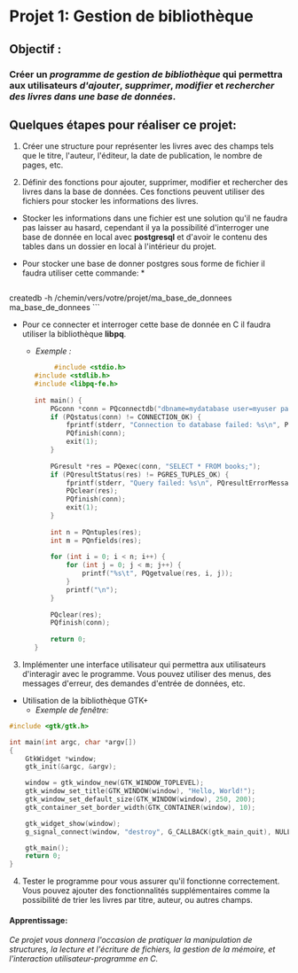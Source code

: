 # Projet 1: Gestion de bibliothèque

## Objectif :

### Créer un ***programme de gestion de bibliothèque*** qui permettra aux utilisateurs ***d'ajouter***, ***supprimer***, ***modifier*** et ***rechercher des livres dans une base de données***.

## Quelques étapes pour réaliser ce projet:

1. Créer une structure pour représenter les livres avec des champs tels que le titre, l'auteur, l'éditeur, la date de publication, le nombre de pages, etc.

2. Définir des fonctions pour ajouter, supprimer, modifier et rechercher des livres dans la base de données. Ces fonctions peuvent utiliser des fichiers pour stocker les informations des livres.
 * Stocker les informations dans une fichier est une solution qu'il ne faudra pas laisser au hasard, cependant il ya la possibilité d'interroger une base de donnée en local avec **postgresql** et d'avoir le contenu des tables dans un dossier en local à l'intérieur du projet.
 * Pour stocker une base de donner postgres sous forme de fichier il faudra utiliser cette commande:
     * 
     
     ```bash
createdb -h /chemin/vers/votre/projet/ma_base_de_donnees ma_base_de_donnees
	 ```
 * Pour ce connecter et interroger cette base de donnée en C il faudra utiliser la bibliothèque **libpq**.
     * _Exemple :_
     
     ```c
		     #include <stdio.h>
		#include <stdlib.h>
		#include <libpq-fe.h>
		
		int main() {
		    PGconn *conn = PQconnectdb("dbname=mydatabase user=myuser password=mypassword");
		    if (PQstatus(conn) != CONNECTION_OK) {
		        fprintf(stderr, "Connection to database failed: %s\n", PQerrorMessage(conn));
		        PQfinish(conn);
		        exit(1);
		    }
		
		    PGresult *res = PQexec(conn, "SELECT * FROM books;");
		    if (PQresultStatus(res) != PGRES_TUPLES_OK) {
		        fprintf(stderr, "Query failed: %s\n", PQresultErrorMessage(res));
		        PQclear(res);
		        PQfinish(conn);
		        exit(1);
		    }
		
		    int n = PQntuples(res);
		    int m = PQnfields(res);
		
		    for (int i = 0; i < n; i++) {
		        for (int j = 0; j < m; j++) {
		            printf("%s\t", PQgetvalue(res, i, j));
		        }
		        printf("\n");
		    }
		
		    PQclear(res);
		    PQfinish(conn);
		
		    return 0;
		}
     ``` 


3. Implémenter une interface utilisateur qui permettra aux utilisateurs d'interagir avec le programme. Vous pouvez utiliser des menus, des messages d'erreur, des demandes d'entrée de données, etc.
 * Utilisation de la bibliothèque GTK+
     * _Exemple de fenêtre:_
 
```c
#include <gtk/gtk.h>

int main(int argc, char *argv[])
{
    GtkWidget *window;
    gtk_init(&argc, &argv);

    window = gtk_window_new(GTK_WINDOW_TOPLEVEL);
    gtk_window_set_title(GTK_WINDOW(window), "Hello, World!");
    gtk_window_set_default_size(GTK_WINDOW(window), 250, 200);
    gtk_container_set_border_width(GTK_CONTAINER(window), 10);

    gtk_widget_show(window);
    g_signal_connect(window, "destroy", G_CALLBACK(gtk_main_quit), NULL);

    gtk_main();
    return 0;
}
```

4. Tester le programme pour vous assurer qu'il fonctionne correctement. Vous pouvez ajouter des fonctionnalités supplémentaires comme la possibilité de trier les livres par titre, auteur, ou autres champs.



#### Apprentissage: 
_Ce projet vous donnera l'occasion de pratiquer la manipulation de structures, la lecture et l'écriture de fichiers, la gestion de la mémoire, et l'interaction utilisateur-programme en C._
